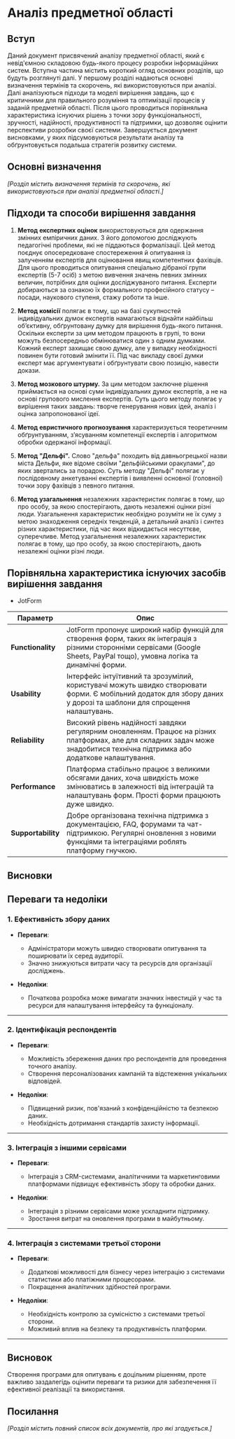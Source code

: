 # Аналіз предметної області

## Вступ

Даний документ присвячений аналізу предметної області, який є невід'ємною складовою будь-якого процесу розробки інформаційних систем. Вступна частина містить короткий огляд основних розділів, що будуть розглянуті далі. У першому розділі надаються основні визначення термінів та скорочень, які використовуються при аналізі. Далі аналізуються підходи та моделі вирішення завдань, що є критичними для правильного розуміння та оптимізації процесів у заданій предметній області. Після цього проводиться порівняльна характеристика існуючих рішень з точки зору функціональності, зручності, надійності, продуктивності та підтримки, що дозволяє оцінити перспективи розробки своєї системи. Завершується документ висновками, у яких підсумовуються результати аналізу та обґрунтовується подальша стратегія розвитку системи.


## Основні визначення

*[Розділ містить визначення термінів та скорочень, які використовуються при аналізі предметної області.]*

## Підходи та способи вирішення завдання

1. **Метод експертних оцінок** використовуються для одержання змінних емпіричних даних. З його допомогою досліджують педагогічні проблеми, які не піддаються формалізації. Цей метод поєднує опосередковане спостереження й опитування із залученням експертів для оцінювання явищ компетентних фахівців. Для цього проводиться опитування спеціально дібраної групи експертів (5-7 осіб) з метою вивчення значень певних змінних величин, потрібних для оцінки досліджуваного питання. Експерти добираються за ознакою їх формального професійного статусу – посади, наукового ступеня, стажу роботи та інше.

2. **Метод комісії** полягає в тому, що на базі сукупностей індивідуальних думок експертів намагаються віднайти найбільш об’єктивну, обґрунтовану думку для вирішення будь-якого питання. Оскільки експерти за цим методом працюють в групі, то вони можуть безпосередньо обмінюватися один з одним думками. Кожний експерт захищає свою думку, але у випадку необхідності повинен бути готовий змінити її. Під час викладу своєї думки експерт має аргументувати і обґрунтувати свою позицію, навести докази.

3. **Метод мозкового штурму.** За цим методом заключне рішення приймається на основі суми індивідуальних думок експертів, а не на основі групового мислення експертів. Суть цього методу полягає у вирішення таких завдань: творче генерування нових ідей, аналіз і оцінка запропонованої ідеї.

4. **Метод евристичного прогнозування** характеризується теоретичним обґрунтуванням, з’ясуванням компетенції експертів і алгоритмом обробки одержаної інформації.

5. **Метод "Дельфі".** Слово "дельфа" походить від давньогрецької назви міста Дельфи, яке відоме своїми "дельфійськими оракулами", до яких звертались за порадою. Суть методу "Дельфі" полягає у послідовному анкетуванні експертів і виявленні основної (головної) точки зору фахівців з певного питання.

6. **Метод узагальнення** незалежних характеристик полягає в тому, що про особу, за якою спостерігають, дають незалежні оцінки різні люди. Узагальнення характеристик необхідно розуміти не їх суму з метою знаходження середніх тенденцій, а детальний аналіз і синтез різних характеристики, під час яких відкидається несуттєве, суперечливе. Метод узагальнення незалежних характеристик полягає в тому, що про особу, за якою спостерігають, дають незалежні оцінки різні люди.

## Порівняльна характеристика існуючих засобів вирішення завдання

 - JotForm

 | **Параметр**     | **Опис**                                                                                                                                                                    |
|------------------|-----------------------------------------------------------------------------------------------------------------------------------------------------------------------------|
| **Functionality** | JotForm пропонує широкий набір функцій для створення форм, таких як інтеграція з різними сторонніми сервісами (Google Sheets, PayPal тощо), умовна логіка та динамічні форми.  |
| **Usability**     | Інтерфейс інтуїтивний та зрозумілий, користувачі можуть швидко створювати форми. Є мобільний додаток для збору даних у дорозі та шаблони для спрощення налаштувань.           |
| **Reliability**   | Високий рівень надійності завдяки регулярним оновленням. Працює на різних платформах, але для складних задач може знадобитися технічна підтримка або додаткове налаштування. |
| **Performance**   | Платформа стабільно працює з великими обсягами даних, хоча швидкість може змінюватись в залежності від інтеграцій та налаштувань форм. Прості форми працюють дуже швидко.     |
| **Supportability**| Добре організована технічна підтримка з документацією, FAQ, форумами та чат-підтримкою. Регулярні оновлення з новими функціями та інтеграціями роблять платформу гнучкою.    |


## Висновки

## Переваги та недоліки

### 1. Ефективність збору даних
- **Переваги**:
  - Адміністратори можуть швидко створювати опитування та поширювати їх серед аудиторії.
  - Значно знижуються витрати часу та ресурсів для організації досліджень.
  
- **Недоліки**:
  - Початкова розробка може вимагати значних інвестицій у час та ресурси для налаштування інтерфейсу та функціоналу.

---

### 2. Ідентифікація респондентів
- **Переваги**:
  - Можливість збереження даних про респондентів для проведення точного аналізу.
  - Створення персоналізованих кампаній та відстеження унікальних відповідей.
  
- **Недоліки**:
  - Підвищений ризик, пов'язаний з конфіденційністю та безпекою даних.
  - Необхідність дотримання стандартів захисту інформації.

---

### 3. Інтеграція з іншими сервісами
- **Переваги**:
  - Інтеграція з CRM-системами, аналітичними та маркетинговими платформами підвищує ефективність збору та обробки даних.
  
- **Недоліки**:
  - Інтеграція з різними сервісами може ускладнити підтримку.
  - Зростання витрат на оновлення програми в майбутньому.

---

### 4. Інтеграція з системами третьої сторони
- **Переваги**:
  - Додаткові можливості для бізнесу через інтеграцію з системами статистики або платіжними процесорами.
  - Покращення аналітичних здібностей програми.
  
- **Недоліки**:
  - Необхідність контролю за сумісністю з системами третьої сторони.
  - Можливий вплив на безпеку та продуктивність платформи.

---

## Висновок
Створення програми для опитувань є доцільним рішенням, проте важливо заздалегідь оцінити переваги та ризики для забезпечення її ефективної реалізації та використання.


## Посилання

*[Розділ містить повний список всіх документів, про які згадується.]*
